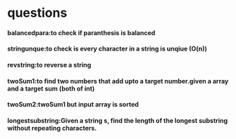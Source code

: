 # questions

#### balancedpara:to check if paranthesis is balanced
#### stringunque:to check is every character in a string is unqiue (O(n))
#### revstring:to reverse a string
#### twoSum1:to find two numbers that add upto a target number.given a array and a target sum (both of int)
#### twoSum2:twoSum1 but input array is sorted
#### longestsubstring:Given a string s, find the length of the longest substring without repeating characters.